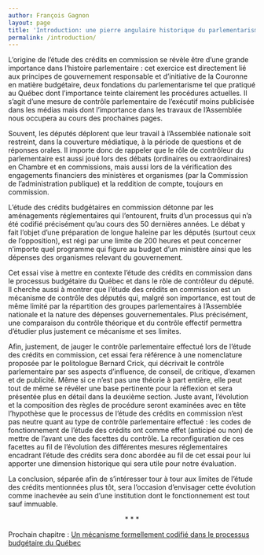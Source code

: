 ```yaml
---
author: François Gagnon
layout: page
title: 'Introduction: une pierre angulaire historique du parlementarisme'
permalink: /introduction/
---
```


L’origine de l’étude des crédits en commission se révèle être d’une grande importance dans l’histoire parlementaire&nbsp;: cet exercice est directement lié aux principes de gouvernement responsable et d’initiative de la Couronne en matière budgétaire, deux fondations du parlementarisme tel que pratiqué au Québec dont l’importance teinte clairement les procédures actuelles. Il s’agit d’une mesure de contrôle parlementaire de l’exécutif moins publicisée dans les médias mais dont l’importance dans les travaux de l’Assemblée nous occupera au cours des prochaines pages.

Souvent, les députés déplorent que leur travail à l’Assemblée nationale soit restreint, dans la couverture médiatique, à la période de questions et de réponses orales.  Il importe donc de rappeler que le rôle de contrôleur du parlementaire est aussi joué lors des débats (ordinaires ou extraordinaires) en Chambre et en commissions, mais aussi lors de la vérification des engagements financiers des ministères et organismes (par la Commission de l’administration publique) et la reddition de compte, toujours en commission.

L’étude des crédits budgétaires en commission détonne par les aménagements réglementaires qui l’entourent, fruits d’un processus qui n’a été codifié précisément qu’au cours des 50 dernières années. Le débat y fait l’objet d’une préparation de longue haleine par les députés (surtout ceux de l’opposition), est régi par une limite de 200 heures et peut concerner n’importe quel programme qui figure au budget d’un ministère ainsi que les dépenses des  organismes relevant du gouvernement.

Cet essai vise à mettre en contexte l’étude des crédits en commission dans le processus budgétaire du Québec et dans le rôle de contrôleur du député. Il cherche aussi à montrer que l’étude des crédits en commission est un mécanisme de contrôle des députés qui, malgré son importance, est tout de même limité par la répartition des groupes parlementaires à l’Assemblée nationale et la nature des dépenses gouvernementales. Plus précisément, une comparaison du contrôle théorique et du contrôle effectif permettra d’étudier plus justement ce mécanisme et ses limites.

Afin, justement, de jauger le contrôle parlementaire effectué lors de l’étude des crédits en commission, cet essai fera référence à une nomenclature proposée par le politologue Bernard Crick, qui décrivait le contrôle parlementaire par ses aspects d’influence, de conseil, de critique, d’examen et de publicité. Même si ce n’est pas une théorie à part entière, elle peut tout de même se révéler une base pertinente pour la réflexion et sera présentée plus en détail dans la deuxième section. Juste avant, l’évolution et la composition des règles de procédure seront examinées avec en tête l’hypothèse que le processus de l’étude des crédits en commission n’est pas neutre quant au type de contrôle parlementaire effectué&nbsp;: les codes de fonctionnement de l’étude des crédits ont comme effet (anticipé ou non) de mettre de l’avant une des facettes du contrôle. La reconfiguration de ces facettes au fil de l’évolution des différentes mesures réglementaires encadrant l’étude des crédits sera donc abordée au fil de cet essai pour lui apporter une dimension historique qui sera utile pour notre évaluation.

La conclusion, séparée afin de s’intéresser tour à tour aux limites de l’étude des crédits mentionnées plus tôt, sera l’occasion d’envisager cette évolution comme inachevée au sein d’une institution dont le fonctionnement est tout sauf immuable.

<p align="center">* * *</p>

Prochain chapitre : [Un mécanisme formellement codifié dans le processus budgétaire du Québec](../processus-budgetaire/)